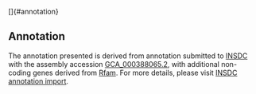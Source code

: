 []{#annotation}

Annotation
----------

The annotation presented is derived from annotation submitted to
[INSDC](http://www.insdc.org) with the assembly accession
[GCA\_000388065.2](http://www.ebi.ac.uk/ena/data/view/GCA_000388065.2),
with additional non-coding genes derived from
[Rfam](http://rfam.xfam.org/). For more details, please visit [INSDC
annotation
import](http://ensemblgenomes.org/info/data/insdc_annotation).
